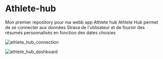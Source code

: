 # Athlete-hub
Mon premier repository pour ma webb app Athlete hub
Athlete Hub permet de se connecter aux données Strava de l'utilisateur et de fournir des résumés personnalisés en fonction des dates choisies 

![athlete_hub_connection](https://github.com/user-attachments/assets/8a473004-0188-4c48-a08d-5b774e0a17f6)

![athlete_hub_dashboard](https://github.com/user-attachments/assets/70103db5-8085-4a2e-92d5-fc6be350eb0c)


